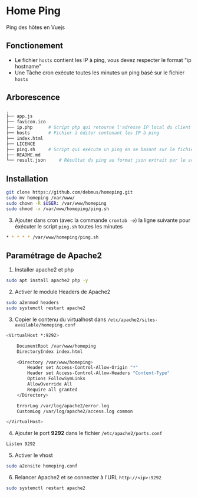 # Home Ping

Ping des hôtes en Vuejs

## Fonctionement
- Le fichier `hosts` contient les IP à ping, vous devez respecter le format "ip hostname"
- Une Tâche cron exécute toutes les minutes un ping basé sur le fichier `hosts`

## Arborescence
```bash
.
├── app.js
├── favicon.ico
├── ip.php		# Script php qui retourne l'adresse IP local du client
├── hosts		# Fichier à éditer contenant les IP à ping
├── index.html
├── LICENCE	
├── ping.sh		# Script qui exécute un ping en se basant sur le fichier 'hosts'
├── README.md
└── result.json		# Résultat du ping au format json extrait par le script 'ping.sh'
```

## Installation
```bash
git clone https://github.com/debmus/homeping.git
sudo mv homeping /var/www/
sudo chown -R $USER: /var/www/homeping
sudo chmod -x /var/www/homeping/ping.sh
```

3. Ajouter dans cron (avec la commande `crontab -e`) la ligne suivante pour éxécuter le script `ping.sh` toutes les minutes
```bash
* * * * * /var/www/homeping/ping.sh
```

## Paramétrage de Apache2
1.	Installer apache2 et php
```bash
sudo apt install apache2 php -y
```

2.	Activer le module Headers de Apache2
```bash
sudo a2enmod headers
sudo systemctl restart apache2
```

3.	Copier le contenu du virtualhost dans `/etc/apache2/sites-available/homeping.conf`
```bash
<VirtualHost *:9292>

	DocumentRoot /var/www/homeping
	DirectoryIndex index.html

	<Directory /var/www/homeping>
		Header set Access-Control-Allow-Origin "*"
		Header set Access-Control-Allow-Headers "Content-Type"
		Options FollowSymLinks
		AllowOverride All
		Require all granted
	</Directory>

	ErrorLog /var/log/apache2/error.log
	CustomLog /var/log/apache2/access.log common

</VirtualHost>
```

4.	Ajouter le port **9292** dans le fichier `/etc/apache2/ports.conf`
```bash
Listen 9292
```

5.	Activer le vhost
```bash
sudo a2ensite homeping.conf
```

6.	Relancer Apache2 et se connecter à l'URL `http://<ip>:9292`
```bash
sudo systemctl restart apache2
```
